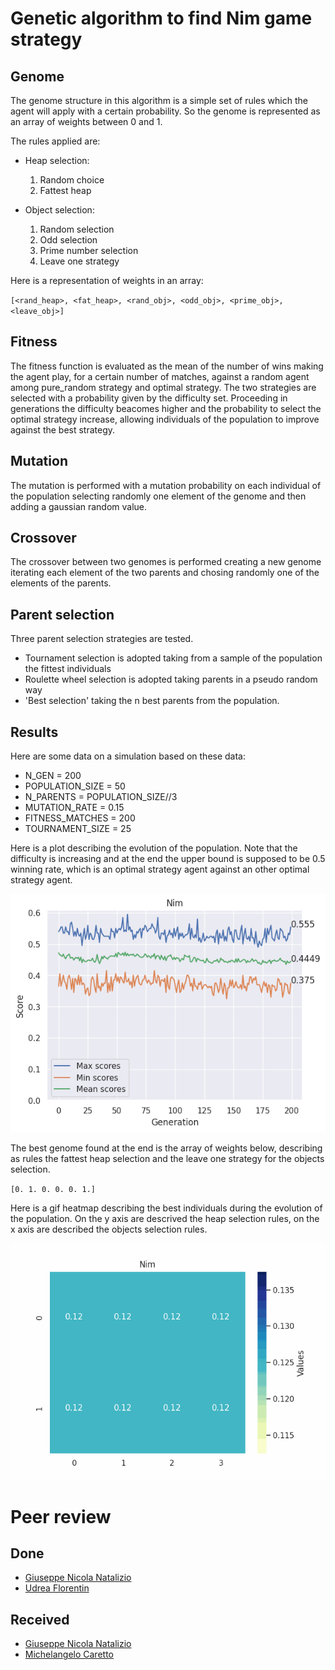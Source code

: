 # Genetic algorithm to find Nim game strategy

## Genome
The genome structure in this algorithm is a simple set of rules which the agent will apply with a certain probability.
So the genome is represented as an array of weights between 0 and 1.

The rules applied are:
- Heap selection:
  1. Random choice
  2. Fattest heap

- Object selection:
  1. Random selection
  2. Odd selection
  3. Prime number selection
  4. Leave one strategy
   
Here is a representation of weights in an array:

`[<rand_heap>, <fat_heap>, <rand_obj>, <odd_obj>, <prime_obj>, <leave_obj>]`


## Fitness
The fitness function is evaluated as the mean of the number of wins making the agent play, for a certain number of matches, against a random agent among pure_random strategy and optimal strategy.
The two strategies are selected with a probability given by the difficulty set.
Proceeding in generations the difficulty beacomes higher and the probability to select the optimal strategy increase, allowing individuals of the population to improve against the best strategy.


## Mutation
The mutation is performed with a mutation probability on each individual of the population selecting randomly one element of the genome and then adding a gaussian random value.

## Crossover
The crossover between two genomes is performed creating a new genome iterating each element of the two parents and chosing randomly one of the elements of the parents.

## Parent selection
Three parent selection strategies are tested.
- Tournament selection is adopted taking from a sample of the population the fittest individuals
- Roulette wheel selection is adopted taking parents in a pseudo random way
- 'Best selection' taking the n best parents from the population.

## Results
Here are some data on a simulation based on these data:

- N_GEN = 200
- POPULATION_SIZE = 50
- N_PARENTS = POPULATION_SIZE//3
- MUTATION_RATE = 0.15
- FITNESS_MATCHES = 200
- TOURNAMENT_SIZE = 25

Here is a plot describing the evolution of the population.
Note that the difficulty is increasing and at the end the upper bound is supposed to be 0.5 winning rate, which is an optimal strategy agent against an other optimal strategy agent.

![Alt Text](evolution.png)

The best genome found at the end is the array of weights below, describing as rules the fattest heap selection and the leave one strategy for the objects selection.

`[0. 1. 0. 0. 0. 1.]`

Here is a gif heatmap describing the best individuals during the evolution of the population.
On the y axis are descrived the heap selection rules, on the x axis are described the objects selection rules.

![Alt Text](rules_heatmap.gif)


# Peer review

## Done
- [Giuseppe Nicola Natalizio](https://github.com/GNNatan/compint/issues/2)
- [Udrea Florentin](https://github.com/florentin1304/computational-intelligence/issues/1)
## Received
- [Giuseppe Nicola Natalizio](https://github.com/SimoneBorella/computational-intelligence/issues/1)
- [Michelangelo Caretto](https://github.com/SimoneBorella/computational-intelligence/issues/2)
